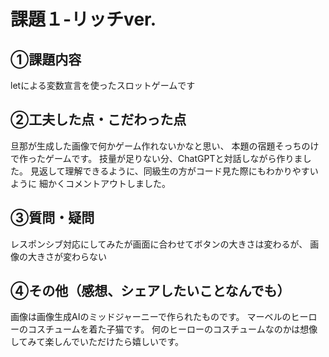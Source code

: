 # 課題１-リッチver.
## ①課題内容
letによる変数宣言を使ったスロットゲームです
## ②工夫した点・こだわった点
旦那が生成した画像で何かゲーム作れないかなと思い、
本題の宿題そっちのけで作ったゲームです。
技量が足りない分、ChatGPTと対話しながら作りました。
見返して理解できるように、同級生の方がコード見た際にもわかりやすいように
細かくコメントアウトしました。
## ③質問・疑問
レスポンシブ対応にしてみたが画面に合わせてボタンの大きさは変わるが、
画像の大きさが変わらない
## ④その他（感想、シェアしたいことなんでも）
画像は画像生成AIのミッドジャーニーで作られたものです。
マーベルのヒーローのコスチュームを着た子猫です。
何のヒーローのコスチュームなのかは想像してみて楽しんでいただけたら嬉しいです。